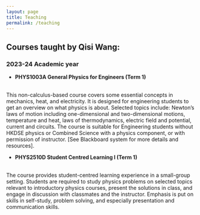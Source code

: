 ```yaml
---
layout: page
title: Teaching
permalink: /teaching
---
```


## Courses taught by Qisi Wang:

### 2023-24 Academic year

**<ul><li>PHYS1003A General Physics for Engineers (Term 1)</li></ul>**
<br>
This non-calculus-based course covers some essential concepts in mechanics, heat, and electricity.  It is designed for engineering students to get an overview on what physics is about.  Selected topics include: Newton’s laws of motion including one-dimensional and two-dimensional motions, temperature and heat, laws of thermodynamics, electric field and potential, current and circuits.  The course is suitable for Engineering students without HKDSE physics or Combined Science with a physics component, or with permission of instructor. [See Blackboard system for more details and resources].
<br>
**<ul><li>PHYS2510D Student Centred Learning I (Term 1)</li></ul>**
<br>
The course provides student-centred learning experience in a small-group setting. Students are required to study physics problems on selected topics relevant to introductory physics courses, present the solutions in class, and engage in discussion with classmates and the instructor. Emphasis is put on skills in self-study, problem solving, and especially presentation and communication skills.
